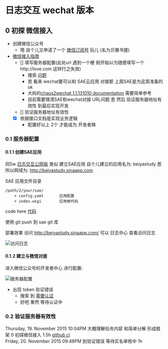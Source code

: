 # 日志交互 wechat 版本

## 0 初探 微信接入

- 创建微信公众号
	- 嗯 自个儿又申请了一个 [微信订阅号](http://kf.qq.com/faq/120911VrYVrA130805byM32u.html)  玩儿 (名为贝雅书屋) 
- [微信接入指南](http://mp.weixin.qq.com/wiki/16/1e87586a83e0e121cc3e808014375b74.html) 
	- [] 填写服务器配置(此处url 遇到一个梗 刚开始以为随便填写一个http://love.com 这样行之失效)
		- 搜索 [问题](https://www.google.co.jp/search?client=ubuntu&channel=fs&q=%E6%9C%8D%E5%8A%A1%E5%99%A8%E9%85%8D%E7%BD%AE+%E5%BE%AE%E4%BF%A1&ie=utf-8&oe=utf-8&gfe_rd=cr&ei=VsdNVvizJs_D8AfV6qvgBQ#safe=off&channel=fs&q=%E6%9C%8D%E5%8A%A1%E5%99%A8%E9%85%8D%E7%BD%AE+%E5%BE%AE%E4%BF%A1+url+gitbook) 
		- 恩 看来 wechat要可以和 SAE云应用 对接那 上周SAE是为这周准备的 ok
		- 大妈的[chaos2wechat 1.1.131010 documentation](https://chaos2wechat.readthedocs.org/en/latest/ch00/try.html#id15) 需要简单参考
		- 目前需要理清SAE和wechat对接 URL问题 恩 然后 验证服务器地址有效性 到最后实现开发
	- [] 验证服务器地址有效性
	- [x] 依据接口文档是实现业务逻辑
		- 配置好以上 2个 才能成为 开发者嘛

### 0.1 服务器配置

#### 0.1.1 创建SAE应用

同5w [日志交互公网版](https://jeremiahzhang.gitbooks.io/omooc2py/content/2nDev/week05_paas.html) 类似 建立SAE应用 自个儿建立的应用名为: beiyastudy 恩所以网域为: http://beiyastudy.sinaapp.com

SAE 应用文件目录

	/path/2/your/sae/
		+ config.yaml		应用配置
		+ index.wsgi 		应用根代码

code here [代码](https://github.com/JeremiahZhang/OMOOC2py/commit/60b21f27c09f2302d06474ac1c833ddd87c6c9f1) 

使用 git push 到 sae git 库
 
部署效果 访问 http://beiyastudy.sinaapp.com/
可以 日志中心 查看访问日志

![访问日志](http://dn-jeremiahzhang.qbox.me/6w01sae.jpg) 

#### 0.1.2 建立与微信对接

进入微信公众号的开发者中心 进行配置:

![服务器配置](http://dn-jeremiahzhang.qbox.me/6w02wechat.jpg) 

- 出现 token 验证错误
	- 搜索 到 [需要认证](http://www.cnblogs.com/txw1958/p/wechat-tutorial.html) 
	- 好吧 果然 等待认证中


### 0.2 验证服务器有效性

Thursday, 19. November 2015 10:04PM 大概理解任务内容 和简单分解 形成框架 0 初探微信接入 1.5h [github ci](https://github.com/JeremiahZhang/OMOOC2py/commit/65ab07f9eb8e77615c16ebcdcf113f45fe1131f3)    
Friday, 20. November 2015 09:48PM  到验证错误 等待实名审核中 1h




